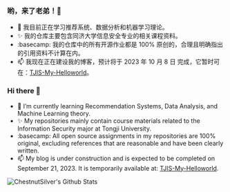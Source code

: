 ### 哟，来了老弟！👋

- 🌱 我目前正在学习推荐系统、数据分析和机器学习理论。
- ✨ 我的仓库主要包含同济大学信息安全专业的相关课程资料。
- :basecamp: 我的仓库中的所有开源作业都是 100% 原创的，合理且明确指出的引用资料不计算在内。
- 📫 我现在正在建设我的博客，预计将于 2023 年 10 月 8 日 完成，它暂时可在：[TJIS-My-Helloworld](https://chestnutsilver.github.io/TJIS-My-Helloworld)。

### Hi there 👋
- 🌱 I’m currently learning Recommendation Systems, Data Analysis, and Machine Learning theory.
- ✨ My repositories mainly contain course materials related to the Information Security major at Tongji University.
- :basecamp: All open source assignments in my repositories are 100% original, excluding references that are reasonable and have been clearly written.
- 📫 My blog is under construction and is expected to be completed on September 21, 2023. It is temporarily available at: [TJIS-My-Helloworld](https://chestnutsilver.github.io/TJIS-My-Helloworld).

![ChestnutSilver's Github Stats](https://github-readme-stats-ten-gilt.vercel.app/api?username=ChestnutSilver&show_icons=true&title_color=009999&icon_color=009999&text_color=333333&bg_color=fff)


<!--
**ChestnutSilver/ChestnutSilver** is a ✨ _special_ ✨ repository because its `README.md` (this file) appears on your GitHub profile.

Here are some ideas to get you started:
- 👯 I’m looking to collaborate on ...
- 🤔 I’m looking for help with ...
- 💬 Ask me about ...
- 😄 Pronouns: ...
- ⚡ Fun fact: ...
-->
